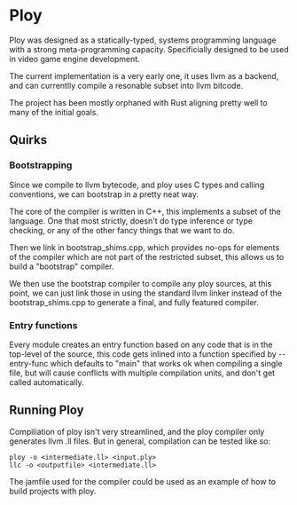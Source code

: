 # Ploy

Ploy was designed as a statically-typed, systems programming language with a strong meta-programming capacity. Specificially designed to be used in video game engine development.

The current implementation is a very early one, it uses llvm as a backend, and can currentlly compile a resonable subset into llvm bitcode.

The project has been mostly orphaned with Rust aligning pretty well to many of the initial goals.

## Quirks

### Bootstrapping

Since we compile to llvm bytecode, and ploy uses C types and calling conventions, we can bootstrap in a pretty neat way.

The core of the compiler is written in C++, this implements a subset of the language. One that most strictly, doesn't do type inference or type checking, or any of the other fancy things that we want to do.

Then we link in bootstrap_shims.cpp, which provides no-ops for elements of the compiler which are not part of the restricted subset, this allows us to build a "bootstrap" compiler.

We then use the bootstrap compiler to compile any ploy sources, at this point, we can just link those in using the standard llvm linker instead of the bootstrap_shims.cpp to generate a final, and fully featured compiler.

### Entry functions

Every module creates an entry function based on any code that is in the top-level of the source, this code gets inlined into a function specified by --entry-func which defaults to "main" that works ok when compiling a single file, but will cause conflicts with multiple compilation units, and don't get called automatically.

## Running Ploy

Compiliation of ploy isn't very streamlined, and the ploy compiler only generates llvm .ll files. But in general, compilation can be tested like so:

    ploy -o <intermediate.ll> <input.ply>
    llc -o <outputfile> <intermediate.ll>

The jamfile used for the compiler could be used as an example of how to build projects with ploy.
